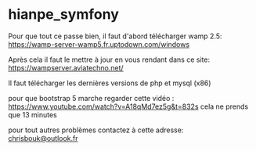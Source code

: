 # hianpe_symfony

Pour que tout ce passe bien, il faut d'abord télécharger wamp 2.5:
https://wamp-server-wamp5.fr.uptodown.com/windows


Après cela il faut le mettre à jour en vous rendant dans ce site:
https://wampserver.aviatechno.net/


Il faut télécharger les dernières versions de php et mysql (x86)

pour que bootstrap 5 marche regarder cette vidéo : https://www.youtube.com/watch?v=A18qMd7ez5g&t=832s
cela ne prends que 13 minutes 

pour tout autres problèmes contactez à cette adresse:
chrisbouk@outlook.fr
